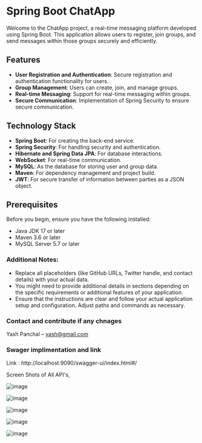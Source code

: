 # Spring Boot ChatApp

Welcome to the ChatApp project, a real-time messaging platform developed using Spring Boot. This application allows users to register, join groups, and send messages within those groups securely and efficiently.

## Features

- **User Registration and Authentication**: Secure registration and authentication functionality for users.
- **Group Management**: Users can create, join, and manage groups.
- **Real-time Messaging**: Support for real-time messaging within groups.
- **Secure Communication**: Implementation of Spring Security to ensure secure communication.

## Technology Stack

- **Spring Boot**: For creating the back-end service.
- **Spring Security**: For handling security and authentication.
- **Hibernate and Spring Data JPA**: For database interactions.
- **WebSocket**: For real-time communication.
- **MySQL**: As the database for storing user and group data.
- **Maven**: For dependency management and project build.
- **JWT**: For secure transfer of information between parties as a JSON object.

## Prerequisites

Before you begin, ensure you have the following installed:
- Java JDK 17 or later
- Maven 3.6 or later
- MySQL Server 5.7 or later


### Additional Notes:
- Replace all placeholders (like GitHub URLs, Twitter handle, and contact details) with your actual data.
- You might need to provide additional details in sections depending on the specific requirements or additional features of your application.
- Ensure that the instructions are clear and follow your actual application setup and configuration. Adjust paths and commands as necessary.



### Contact and contribute if any chnages
Yash Panchal – yash@gmail.com


### Swager implimentation and link
Link : http://localhost:9090/swagger-ui/index.html#/

Screen Shots of All API's,

![image](https://github.com/user-attachments/assets/210a4abc-9ffc-4449-b282-1fad85910470)

![image](https://github.com/user-attachments/assets/49e4a8be-46a9-4101-ac23-d42b50b0aa2d)

![image](https://github.com/user-attachments/assets/28fc2a00-36dd-4b21-9451-d49884c9b34d)

![image](https://github.com/user-attachments/assets/c865a339-9ed6-40c3-b2df-ef391583d82b)

![image](https://github.com/user-attachments/assets/77bd277b-2b10-485d-b536-69d6b342f7e7)
